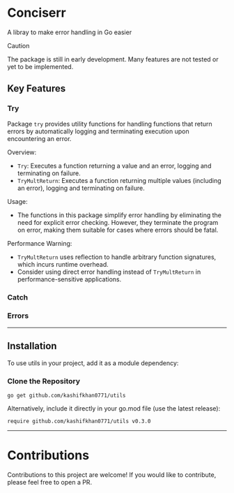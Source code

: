 # Conciserr

A libray to make error handling in Go easier

> [!CAUTION]
> The package is still in early development. Many features are not tested or yet to be implemented.

## Key Features

### Try

Package `try` provides utility functions for handling functions that return errors
by automatically logging and terminating execution upon encountering an error.

Overview:
- `Try`: Executes a function returning a value and an error, logging and terminating on failure.
- `TryMultReturn`: Executes a function returning multiple values (including an error), logging and terminating on failure.

Usage:
- The functions in this package simplify error handling by eliminating the need for explicit error checking. However, they terminate the program on error, making them suitable for cases where errors should be fatal.

Performance Warning:
- `TryMultReturn` uses reflection to handle arbitrary function signatures, which incurs runtime overhead.
- Consider using direct error handling instead of `TryMultReturn` in performance-sensitive applications.

### Catch

### Errors

---

## Installation
To use utils in your project, add it as a module dependency:

### Clone the Repository
```
go get github.com/kashifkhan0771/utils
```
Alternatively, include it directly in your go.mod file (use the latest release):
```
require github.com/kashifkhan0771/utils v0.3.0
```

---

# Contributions
Contributions to this project are welcome! If you would like to contribute, please feel free to open a PR.
